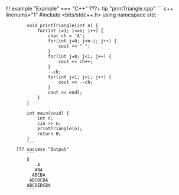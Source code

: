!!! example "Example"
    === "C++"
        ???+ tip "printTriangle.cpp"
            ``` c++ linenums="1"
            #include <bits/stdc++.h>
            using namespace std;

            void printTriangle(int n) {
                for(int i=1; i<=n; i++) {
                    char ch = 'A';
                    for(int j=0; j<n-i; j++) {
                        cout << " ";
                    }
                    for(int j=0; j<i; j++) {
                        cout << ch++;
                    }
                    --ch;
                    for(int j=1; j<i; j++) {
                        cout << --ch;
                    }
                    cout << endl;
                }
            }

            int main(void) {
                int n;
                cin >> n;
                printTriangle(n);
                return 0;
            }
            ```
        ??? success "Output"
            ```
            5
                A
               ABA
              ABCBA
             ABCDCBA
            ABCDEDCBA
            ```